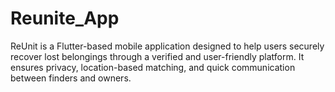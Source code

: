 # Reunite_App
ReUnit is a Flutter-based mobile application designed to help users securely recover lost belongings through a verified and user-friendly platform. It ensures privacy, location-based matching, and quick communication between finders and owners.
